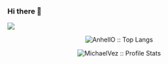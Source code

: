 ### Hi there 👋
![](https://komarev.com/ghpvc/?username=MichaelVez&color=brightgreen)
<p align="center"><img src="https://github-readme-stats.vercel.app/api/top-langs/?username=MichaelVez&langs_count=10&theme=tokyonight&layout=compact" alt="AnhellO :: Top Langs" /></p>
<p align="center"><img src="https://github-readme-stats.vercel.app/api?username=MichaelVez&show_icons=true&theme=synthwave" alt="MichaelVez :: Profile Stats" /></p>

<!--
**MichaelVez/MichaelVez** is a ✨ _special_ ✨ repository because its `README.md` (this file) appears on your GitHub profile.

Here are some ideas to get you started:

- 🔭 I’m currently working on ...
- 🌱 I’m currently learning ...
- 👯 I’m looking to collaborate on ...
- 🤔 I’m looking for help with ...
- 💬 Ask me about ...
- 📫 How to reach me: ...
- 😄 Pronouns: ...
- ⚡ Fun fact: ...
-->
